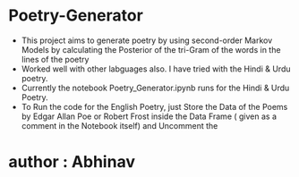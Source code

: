 # Poetry-Generator
- This project aims to generate poetry by using second-order Markov Models by calculating the Posterior of the tri-Gram of the words in the lines of the poetry
- Worked well with other labguages also. I have tried with the Hindi & Urdu poetry.
- Currently the  notebook Poetry_Generator.ipynb runs for the Hindi & Urdu Poetry.
- To Run the code for the English Poetry, just Store the Data of the Poems by Edgar Allan Poe or Robert Frost inside the Data Frame ( given as a comment in the Notebook itself) and Uncomment the  

# author : Abhinav
